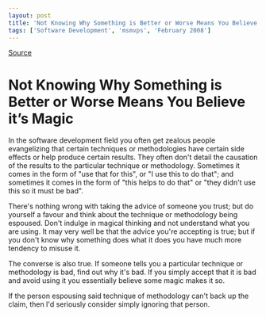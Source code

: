 ```yaml
---
layout: post
title: 'Not Knowing Why Something is Better or Worse Means You Believe it’s Magic'
tags: ['Software Development', 'msmvps', 'February 2008']
---
```

[Source](http://blogs.msmvps.com/peterritchie/2008/02/06/not-knowing-why-something-is-better-or-worse-means-you-believe-it-s-magic/ "Permalink to Not Knowing Why Something is Better or Worse Means You Believe it’s Magic")

# Not Knowing Why Something is Better or Worse Means You Believe it’s Magic

In the software development field you often get zealous people evangelizing that certain techniques or methodologies have certain side effects or help produce certain results. They often don't detail the causation of the results to the particular technique or methodology. Sometimes it comes in the form of "use that for this", or "I use this to do that"; and sometimes it comes in the form of "this helps to do that" or "they didn't use this so it must be bad".

There's nothing wrong with taking the advice of someone you trust; but do yourself a favour and think about the technique or methodology being espoused. Don't indulge in magical thinking and not understand what you are using. It may very well be that the advice you're accepting is true; but if you don't know why something does what it does you have much more tendency to misuse it.

The converse is also true. If someone tells you a particular technique or methodology is bad, find out why it's bad. If you simply accept that it is bad and avoid using it you essentially believe some magic makes it so.

If the person espousing said technique of methodology can't back up the claim, then I'd seriously consider simply ignoring that person.


